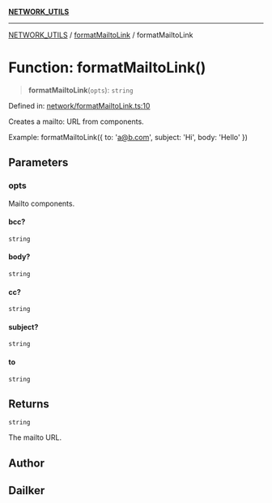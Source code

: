 [**NETWORK_UTILS**](../../README.md)

***

[NETWORK_UTILS](../../README.md) / [formatMailtoLink](../README.md) / formatMailtoLink

# Function: formatMailtoLink()

> **formatMailtoLink**(`opts`): `string`

Defined in: [network/formatMailtoLink.ts:10](https://github.com/dailker/everyutil/blob/26e2bb73429918cf0d08899e9efd90b82a42c92e/src/network/formatMailtoLink.ts#L10)

Creates a mailto: URL from components.

Example: formatMailtoLink({ to: 'a@b.com', subject: 'Hi', body: 'Hello' })

## Parameters

### opts

Mailto components.

#### bcc?

`string`

#### body?

`string`

#### cc?

`string`

#### subject?

`string`

#### to

`string`

## Returns

`string`

The mailto URL.

## Author

## Dailker
